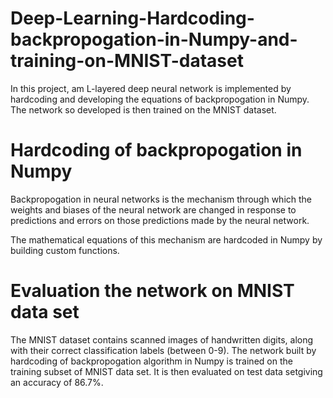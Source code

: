# Deep-Learning-Hardcoding-backpropogation-in-Numpy-and-training-on-MNIST-dataset
In this project, am L-layered deep neural network is implemented by hardcoding and developing the equations of backpropogation in Numpy. The network so developed is then trained on the MNIST dataset.

# Hardcoding of backpropogation in Numpy
Backpropogation in neural networks is the mechanism through which the weights and biases of the neural network are changed in response to predictions and errors on those predictions made by the neural network. 

The mathematical equations of this mechanism are hardcoded in Numpy by building custom functions.

# Evaluation the network on MNIST data set
The MNIST dataset contains scanned images of handwritten digits, along with their correct classification labels (between 0-9).
The network built by hardcoding of backpropogation algorithm in Numpy is trained on the training subset of MNIST data set. It is then evaluated on test data setgiving an accuracy of 86.7%.
